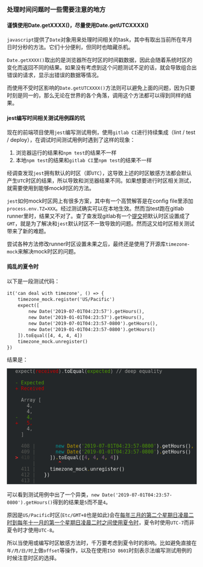 ### 处理时间问题时一些需要注意的地方

#### 谨慎使用Date.getXXXX()，尽量使用Date.getUTCXXXX()

`javascript`提供了`Date`对象用来处理时间相关的task，其中有取出当前所在年月日时分秒的方法。它们十分便利，但同时也暗藏杀机。

`Date.getXXXX()`取出的是浏览器所在时区的时间戳数据，因此会随着系统时区的变化而返回不同的结果。如果没有考虑到这个问题测试不足的话，就会导致组合出错误的请求，显示出错误的数据等情况。

而使用不受时区影响的`Date.getUTCXXXX()`方法则可以避免上面的问题，因为只要时刻是同一的，那么无论在世界的各个角落，调用这个方法都可以得到同样的结果。

#### jest编写时间相关测试用例踩的坑

现在的前端项目使用`jest`编写测试用例，使用`gitlab CI`进行持续集成（lint / test / deploy），在调试时间测试用例时遇到了这样的现象：
1. 浏览器运行的结果和`npm test`的结果不一样
2. 本地`npm test`的结果和`gitlab CI`里`npm test`的结果不一样

经调查发现`jest`拥有默认的时区（即`UTC`），这导致上述的时区敏感方法都会默认产生`UTC`时区的结果，所以导致和浏览器结果不同。如果想要进行时区相关测试，就需要使用到能够mock时区的方法。

`jest`如何mock时区网上有很多方案，其中有一个高赞解答是在config file里添加`process.env.TZ=XXX`。经过测试确实可以在本地生效。然而当test跑在gitlab runner里时，结果又不对了。查了查发现gitlab有一个[提交](https://gitlab.com/gitlab-org/gitlab-foss/merge_requests/27738/diffs "提交")把默认时区设置成了`GMT`，就是为了解决和`jest`默认时区不一致导致的问题。然而这又给时区相关测试带来了新的难题。

尝试各种方法修改runner时区设置未果之后，最终还是使用了开源库`timezone-mock`来解决mock时区的问题。

#### 捣乱的夏令时

以下是一段测试代码：

```
it('can deal with timezone', () => {
	timezone_mock.register('US/Pacific')
	expect([
		new Date('2019-07-01T04:23:57').getHours(),
		new Date('2019-01-01T04:23:57').getHours(),
		new Date('2019-07-01T04:23:57-0800').getHours(),
		new Date('2019-01-01T04:23:57-0800').getHours()
	]).toEqual([4, 4, 4, 4])
	timezone_mock.unregister()
})
```
结果是：

[![Timezone test result](https://github.com/Elinia/Notes/blob/master/Screenshot%20from%202019-12-05%2017-18-12.png?raw=true "Timezone test result")](https://github.com/Elinia/Notes/blob/master/Screenshot%20from%202019-12-05%2017-18-12.png?raw=true "Timezone test result")

可以看到测试用例中出了一个异类，`new Date('2019-07-01T04:23:57-0800').getHours()`得到的结果是`5`而不是`4`。

原因是`US/Pacific`时区(`Etc/GMT+8`也是如此)会在[每年三月的第二个星期日凌晨二时到每年十一月的第一个星期日凌晨二时之间使用夏令时](https://zh.wikipedia.org/wiki/%E5%A4%AA%E5%B9%B3%E6%B4%8B%E6%97%B6%E5%8C%BA "每年三月的第二个星期日凌晨二时到每年十一月的第一个星期日凌晨二时之间使用夏令时")，夏令时使用`UTC-7`而非夏令时才使用`UTC-8`。

所以当使用或编写时区敏感方法时，千万要考虑到夏令时的影响。比如避免直接在`年/月/日/时`上做`offset`等操作，以及在使用`ISO 8601`时刻表示法编写测试用例的时候注意时区的选择。
